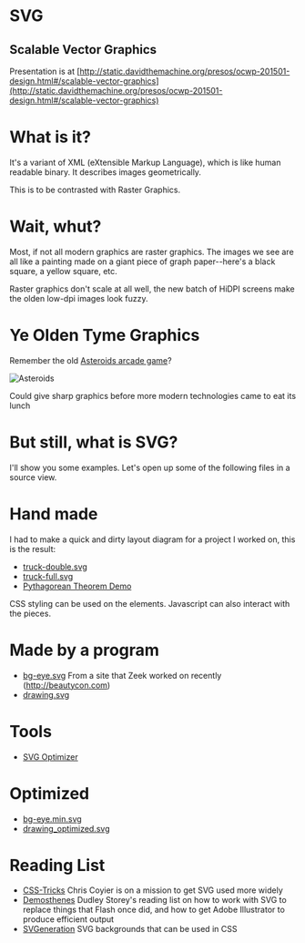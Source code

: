 # SVG

## Scalable Vector Graphics

Presentation is at [http://static.davidthemachine.org/presos/ocwp-201501-design.html#/scalable-vector-graphics](http://static.davidthemachine.org/presos/ocwp-201501-design.html#/scalable-vector-graphics)

# What is it?

It's a variant of XML (eXtensible Markup Language), which is like human readable
binary. It describes images geometrically.

This is to be contrasted with Raster Graphics.

# Wait, whut?

Most, if not all modern graphics are raster graphics. The images we see are all
like a painting made on a giant piece of graph paper--here's a black square,
a yellow square, etc.

Raster graphics don't scale at all well, the new batch of HiDPI screens make the
olden low-dpi images look fuzzy.

# Ye Olden Tyme Graphics

Remember the old [Asteroids arcade game](http://www.arcade-museum.com/game_detail.php?game_id=6939)?

![Asteroids](http://www.arcade-museum.com/images/118/1181242049100.png)

Could give sharp graphics before more modern technologies came to eat its lunch

# But still, what is SVG?

I'll show you some examples. Let's open up some of the following files in
a source view.

# Hand made

I had to make a quick and dirty layout diagram for a project I worked on, this
is the result:

* [truck-double.svg](img/201501-des/truck-double.svg)
* [truck-full.svg](img/201501-des/truck-full.svg)
* [Pythagorean Theorem Demo](http://static.davidthemachine.org/triangle/)

CSS styling can be used on the elements. Javascript can also interact with the
pieces.

# Made by a program
* [bg-eye.svg](img/201501-des/bg-eye.svg) From a site that Zeek worked on
  recently (<http://beautycon.com>)
* [drawing.svg](img/201501-des/drawing.svg)

# Tools
* [SVG Optimizer](http://petercollingridge.appspot.com/svg-optimiser)

# Optimized
* [bg-eye.min.svg](img/201501-des/bg-eye.min.svg)
* [drawing_optimized.svg](img/201501-des/drawing_optimized.svg)

# Reading List
* [CSS-Tricks](http://css-tricks.com/mega-list-svg-information/) Chris Coyier is
  on a mission to get SVG used more widely
* [Demosthenes](http://demosthenes.info/blog/970/Web-Developer-Reading-List-Introduction-to-SVG)
  Dudley Storey's reading list on how to work with SVG to replace things that
  Flash once did, and how to get Adobe Illustrator to produce efficient output
* [SVGeneration](http://svgeneration.com) SVG backgrounds that can be used in
  CSS
